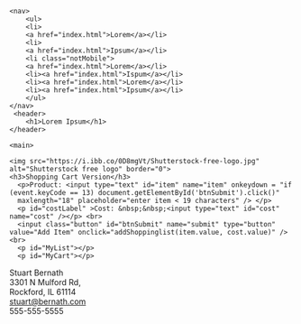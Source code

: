 <!DOCTYPE html>

<html>
  <head>
    <meta charset="utf-8">
    <meta http-equiv="X-UA-Compatible" content="IE=edge">
    <meta name="viewport" content="width=device-width, initial-scale=1">
    <meta name="description" content="">
    <meta name="author" content="">
    <link rel="stylesheet" href="lib/style.css">
    <title>Shopping Cart Version</title> 
    <script src="lib/script.js"></script> 
  </head>

  <body>
   
    <nav>
        <ul>
        <li>
        <a href="index.html">Lorem</a></li>
        <li>
        <a href="index.html">Ipsum</a></li>
        <li class="notMobile">
        <a href="index.html">Lorem</a></li>
        <li><a href="index.html">Ispum</a></li> 
        <li><a href="index.html">Lorem</a></li>
        <li><a href="index.html">Ipsum</a></li>
        </ul>
    </nav>
     <header>
        <h1>Lorem Ipsum</h1>
    </header>
     
    <main>
     
    <img src="https://i.ibb.co/0D8mgVt/Shutterstock-free-logo.jpg" alt="Shutterstock free logo" border="0">
    <h3>Shopping Cart Version</h3>
      <p>Product: <input type="text" id="item" name="item" onkeydown = "if (event.keyCode == 13) document.getElementById('btnSubmit').click()" 
      maxlength="18" placeholder="enter item < 19 characters" /> </p>
      <p id="costLabel" >Cost: &nbsp;&nbsp;<input type="text" id="cost" name="cost" /></p> <br> 
      <input class="button" id="btnSubmit" name="submit" type="button" value="Add Item" onclick="addShoppinglist(item.value, cost.value)" /><br>
      <p id="MyList"></p>
      <p id="MyCart"></p>  
     
     



  </main>
  </body>

  <footer>
         Stuart Bernath<br>
            3301 N Mulford Rd,<br> Rockford, IL 61114<br>
            <a href="mailto:stuart@bernath.com">stuart@bernath.com</a><br>
            555-555-5555<br>
  </footer>

  
</html>
